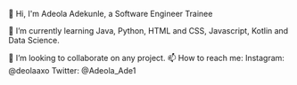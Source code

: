 👋 Hi, I'm Adeola Adekunle, a Software Engineer Trainee


🌱 I’m currently learning Java, Python, HTML and CSS, Javascript, Kotlin and Data Science.
 
 💞️ I’m looking to collaborate on any project.
 📫 How to reach me:
 Instagram: @deolaaxo
 Twitter: @Adeola_Ade1

<!---
RevEmmanuel/RevEmmanuel is a ✨ special ✨ repository because its `README.md` (this file) appears on your GitHub profile.
You can click the Preview link to take a look at your changes.
--->
